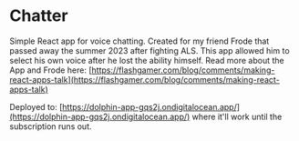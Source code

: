 # Chatter

Simple React app for voice chatting. Created for my friend Frode that passed away the summer 2023 after fighting ALS. This app allowed him to select his own voice after he lost the ability himself. Read more about the App and Frode here: [https://flashgamer.com/blog/comments/making-react-apps-talk](https://flashgamer.com/blog/comments/making-react-apps-talk)

Deployed to:
 [https://dolphin-app-gqs2j.ondigitalocean.app/](https://dolphin-app-gqs2j.ondigitalocean.app/) where it'll work until the subscription runs out. 
